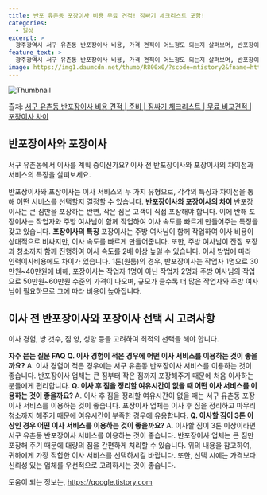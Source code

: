 ```yaml
---
title: 반포 유촌동 포장이사 비용 무료 견적! 짐싸기 체크리스트 포함!
categories:
  - 일상
excerpt: >
  광주광역시 서구 유촌동 반포장이사 비용, 가격 견적이 어느정도 되는지 살펴보며, 반포장이사를 준비함에 있어 짐싸기 준비 체크리스트가 무엇인지 보겠습니다. 마지막으로 포장이사와 차이점을 통해 무료 비교견적으로 어떤 것이 더 합리적인 선택인지 공유 드립니다.서구 유촌동 포장이사 견적 샘플 보기 👈 클릭서구 유촌동 포장이사 가격 살펴보기 👈 클릭서구 유촌동 반포장이사 평균 이사 비용평수서구 유촌동 평균 이사 비용원룸 이사9평 이하 (1톤)30만원~투룸/쓰리룸 이사16평 ~ 20평 (2.5톤)80만원~쓰리룸 이사21평 (5톤) ~110만원~우리집 무료 이사견적 받기 👈 클릭포장 vs 반포장: 이사 방법의 큰 차이이사 방법의 가장 큰 차이점은 이사 업체가 짐을 어느 정도 처리하는가에 있습니다.포장이사는 1톤..
feature_text: >
  광주광역시 서구 유촌동 반포장이사 비용, 가격 견적이 어느정도 되는지 살펴보며, 반포장이사를 준비함에 있어 짐싸기 준비 체크리스트가 무엇인지 보겠습니다. 마지막으로 포장이사와 차이점을 통해 무료 비교견적으로 어떤 것이 더 합리적인 선택인지 공유 드립니다.서구 유촌동 포장이사 견적 샘플 보기 👈 클릭서구 유촌동 포장이사 가격 살펴보기 👈 클릭서구 유촌동 반포장이사 평균 이사 비용평수서구 유촌동 평균 이사 비용원룸 이사9평 이하 (1톤)30만원~투룸/쓰리룸 이사16평 ~ 20평 (2.5톤)80만원~쓰리룸 이사21평 (5톤) ~110만원~우리집 무료 이사견적 받기 👈 클릭포장 vs 반포장: 이사 방법의 큰 차이이사 방법의 가장 큰 차이점은 이사 업체가 짐을 어느 정도 처리하는가에 있습니다.포장이사는 1톤..
image: https://img1.daumcdn.net/thumb/R800x0/?scode=mtistory2&fname=https%3A%2F%2Fblog.kakaocdn.net%2Fdn%2FccyLIM%2FbtsHedv6gdC%2Fhdd0V42kPkrwq2Wgprzjmk%2Fimg.webp
---
```


![Thumbnail](https://img1.daumcdn.net/thumb/R800x0/?scode=mtistory2&fname=https%3A%2F%2Fblog.kakaocdn.net%2Fdn%2FccyLIM%2FbtsHedv6gdC%2Fhdd0V42kPkrwq2Wgprzjmk%2Fimg.webp)

<p>출처: <a href="https://qoogle.tistory.com/9572" rel="dofollow">서구 유촌동 반포장이사 비용 견적 | 준비 | 짐싸기 체크리스트 | 무료 비교견적 | 포장이사 차이</a> </p>

## 반포장이사와 포장이사

서구 유촌동에서 이사를 계획 중이신가요? 이사 전 반포장이사와 포장이사의 차이점과 서비스의 특징을 살펴보세요.

반포장이사와 포장이사는 이사 서비스의 두 가지 유형으로, 각각의 특징과 차이점을 통해 어떤 서비스를 선택할지 결정할 수 있습니다.
**반포장이사와 포장이사의 차이** 반포장이사는 큰 짐만을 포장하는 반면, 작은 짐은 고객이 직접 포장해야 합니다. 이에 반해 포장이사는
작업자와 주방 여사님이 함께 작업하여 이사 속도를 빠르게 만들어주는 특징을 갖고 있습니다. **포장이사의 특징** 포장이사는 주방 여사님이
함께 작업하여 이사 비용이 상대적으로 비싸지만, 이사 속도를 빠르게 만들어줍니다. 또한, 주방 여사님이 잔짐 포장과 청소까지 함께 진행하여
이사 속도를 2배 이상 높일 수 있습니다. 이사 방법에 따라 인력이사비용에도 차이가 있습니다. 1톤(원룸)의 경우, 반포장이사는 작업자
1명으로 30만원~40만원에 비해, 포장이사는 작업자 1명이 아닌 작업자 2명과 주방 여사님의 작업으로 50만원~60만원 수준의 가격이
나오며, 규모가 클수록 더 많은 작업자와 주방 여사님이 필요하므로 그에 따라 비용이 높아집니다.

## 이사 전 반포장이사와 포장이사 선택 시 고려사항

이사 경험, 방 갯수, 짐 양, 성향 등을 고려하여 최적의 선택을 해야 합니다.

**자주 묻는 질문 FAQ** **Q. 이사 경험이 적은 경우에 어떤 이사 서비스를 이용하는 것이 좋을까요?** A. 이사 경험이 적은
경우에는 서구 유촌동 반포장이사 서비스를 이용하는 것이 좋습니다. 반포장이사 업체는 큰 짐부터 작은 짐까지 포장해주기 때문에 처음 이사하는
분들에게 편리합니다. **Q. 이사 후 짐을 정리할 여유시간이 없을 때 어떤 이사 서비스를 이용하는 것이 좋을까요?** A. 이사 후 짐을
정리할 여유시간이 없을 때는 서구 유촌동 포장이사 서비스를 이용하는 것이 좋습니다. 포장이사 업체는 이사 후 짐을 정리하고 마무리 청소까지
해주기 때문에 여유시간이 부족한 경우에 유용합니다. **Q. 이사할 짐이 3톤 이상인 경우 어떤 이사 서비스를 이용하는 것이 좋을까요?**
A. 이사할 짐이 3톤 이상이라면 서구 유촌동 반포장이사 서비스를 이용하는 것이 좋습니다. 반포장이사 업체는 큰 짐만 포장해 주기 때문에
대량의 짐을 간편하게 처리할 수 있습니다. 위의 내용을 참고하여, 귀하에게 가장 적합한 이사 서비스를 선택하시길 바랍니다. 또한, 선택
시에는 가격보다 신뢰성 있는 업체를 우선적으로 고려하시는 것이 좋습니다.

 

도움이 되는 정보는, <a href="https://qoogle.tistory.com" rel="dofollow">https://qoogle.tistory.com</a>



